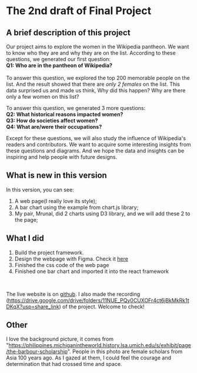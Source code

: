 # The 2nd draft of Final Project


## A brief description of this project
Our project aims to explore the women in the Wikipedia pantheon. We want to know who they are and why they are on the list. According to these questions, we generated our first question:<br/>
**Q1: Who are in the pantheon of Wikipedia?** <br/>
<br/>
To answer this question, we explored the top 200 memorable people on the list. And the result showed that there are *only 2 females* on the list. This data surprised us and made us think, Why did this happen? Why are there only a few women on this list? 

To answer this question, we generated 3 more questions: <br/>
**Q2: What historical reasons impacted women?** <br/>
**Q3: How do societies affect women?** <br/>
**Q4: What are/were their occupations?** <br/>

Except for these questions, we will also study the influence of Wikipedia's readers and contributors. We want to acquire some interesting insights from these questions and diagrams. And we hope the data and insights can be inspiring and help people with future designs.

## What is new in this version
In this version, you can see:<br/>
1. A web page(I really love its style);<br/>
2. A bar chart using the example from chart.js library;<br/>
3. My pair, Mrunal, did 2 charts using D3 library, and we will add these 2 to the page;<br/>

## What I did
1. Build the project framework.
2. Design the webpage with Figma. Check it [here](https://www.figma.com/file/vx8p2yPTd8wEGsC64z125G/INST-630%3A-Pantheon?node-id=0%3A1&t=f8syhoggwYfLJdj1-1)
3. Finished the css code of the web page
4. Finished one bar chart and imported it into the react framework
<br/>

The live website is on [github](https://hildahao.github.io/630_finalproject/). I also made the recording (https://drive.google.com/drive/folders/11NUE_PQy0CUXOFr4ct6jBkMkRk1tDKqX?usp=share_link) of the project. Welcome to check!

## Other
I love the background picture, it comes from "https://philippines.michiganintheworld.history.lsa.umich.edu/s/exhibit/page/the-barbour-scholarship". People  in this photo are female scholars from Asia 100 years ago. As I gazed at them, I could feel the courage and determination that had crossed time and space.

